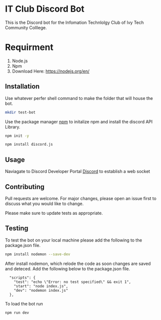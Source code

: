 # IT Club Discord Bot

This is the Discord bot for the Infomation Technlolgy Club of Ivy Tech Community Colllege.

# Requirment
1. Node.js
2. Npm
3. Download Here: https://nodejs.org/en/


## Installation

Use whatever perfer shell command to make the folder that will house the bot.

```bash
mkdir test-bot
```

Use the package manager [npm](https://www.npmjs.com/) to initalize npm and install the discord API Library.

```bash
npm init -y
```


```bash
npm install discord.js
```

## Usage

Naviagate to Discord Developer Portal [Discord](https://discordapp.com/developers/applications/) to establish a web socket

## Contributing
Pull requests are welcome. For major changes, please open an issue first to discuss what you would like to change.

Please make sure to update tests as appropriate.

## Testing
To test the bot on your local machine please add the following to the package.json file.

```bash
npm install nodemon --save-dev
```

After install nodemon, which relode the code as soon changes are saved and deteced. Add the following below to the package.json file.

```
  "scripts": {
    "test": "echo \"Error: no test specified\" && exit 1",
    "start": "node index.js",
    "dev": "nodemon index.js"
  },
```

To load the bot run 

```bash
npm run dev
```
